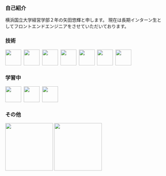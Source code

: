 <h3 align="left">自己紹介</h3>
<p align="left">横浜国立大学経営学部２年の矢田悠輝と申します。
現在は長期インターン生としてフロントエンドエンジニアをさせていただいております。</p>

<h3 align="left">技術</h3>
<p align="left"> 
  <img width="50px" src="https://cdn.jsdelivr.net/gh/devicons/devicon/icons/html5/html5-plain.svg" />&nbsp;
  <img width="50px" src="https://cdn.jsdelivr.net/gh/devicons/devicon/icons/css3/css3-plain.svg" />&nbsp;
  <img width="50px" src="https://cdn.jsdelivr.net/gh/devicons/devicon/icons/javascript/javascript-plain.svg" />&nbsp;
  <img width="50px" src="https://cdn.jsdelivr.net/gh/devicons/devicon/icons/vuejs/vuejs-original.svg" />&nbsp;
  <img width="50px" src="https://cdn.jsdelivr.net/gh/devicons/devicon/icons/nuxtjs/nuxtjs-original.svg" />&nbsp;
  <img width="50px" src="https://cdn.jsdelivr.net/gh/devicons/devicon/icons/php/php-plain.svg" />&nbsp;
  <img width="50px" src="https://cdn.jsdelivr.net/gh/devicons/devicon/icons/laravel/laravel-plain.svg" />
</p>
<h3 align="left">学習中</h3>
<p align="left">
  <img width="50px" src="https://cdn.jsdelivr.net/gh/devicons/devicon/icons/typescript/typescript-plain.svg" />&nbsp;
  <img width="50px" src="https://cdn.jsdelivr.net/gh/devicons/devicon/icons/react/react-original.svg" />&nbsp;
  <img width="50px" src="https://cdn.jsdelivr.net/gh/devicons/devicon/icons/nextjs/nextjs-original.svg" />
</p>

<h3 align="left">その他</h3>
<p align="left">
  <img height="150px" src="https://github-readme-stats.vercel.app/api/top-langs/?username=arfes0e2b3c&layout=compact&theme=onedark">
  <img height="150px" src="https://github-readme-stats.vercel.app/api?username=arfes0e2b3c&theme=onedark"
</p>
